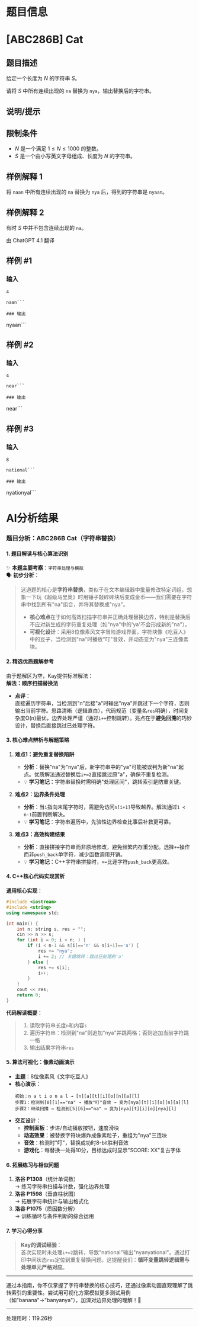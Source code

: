 # 题目信息

# [ABC286B] Cat

## 题目描述

给定一个长度为 $N$ 的字符串 $S$。

请将 $S$ 中所有连续出现的 `na` 替换为 `nya`，输出替换后的字符串。

## 说明/提示

## 限制条件

- $N$ 是一个满足 $1 \leq N \leq 1000$ 的整数。
- $S$ 是一个由小写英文字母组成、长度为 $N$ 的字符串。

## 样例解释 1

将 `naan` 中所有连续出现的 `na` 替换为 `nya` 后，得到的字符串是 `nyaan`。

## 样例解释 2

有时 $S$ 中并不包含连续出现的 `na`。

由 ChatGPT 4.1 翻译

## 样例 #1

### 输入

```
4

naan```

### 输出

```
nyaan```

## 样例 #2

### 输入

```
4

near```

### 输出

```
near```

## 样例 #3

### 输入

```
8

national```

### 输出

```
nyationyal```

# AI分析结果


### 题目分析：ABC286B Cat（字符串替换）

#### 1. 题目解读与核心算法识别
✨ **本题主要考察**：`字符串处理与模拟`  
🗣️ **初步分析**：  
> 这道题的核心是**字符串替换**，类似于在文本编辑器中批量修改特定词组。想象一下玩《超级马里奥》时用锤子敲碎砖块后变成金币——我们需要在字符串中找到所有"na"组合，并将其替换成"nya"。  
> - **核心难点**在于如何高效扫描字符串并正确处理替换边界，特别是替换后不应对新生成的字符重复处理（如"nya"中的'ya'不会形成新的"na"）。  
> - **可视化设计**：采用8位像素风文字冒险游戏界面，字符块像《吃豆人》中的豆子，当检测到"na"时播放"叮"音效，并动态变为"nya"三连像素块。

#### 2. 精选优质题解参考
由于题解区为空，Kay提供标准解法：  
**解法：顺序扫描替换法**  
* **点评**：  
  直接遍历字符串，当检测到"n"后接"a"时输出"nya"并跳过下一个字符，否则输出当前字符。思路清晰（逻辑直白），代码规范（变量名`res`明确），时间复杂度O(n)最优，边界处理严谨（通过`i++`控制跳转）。亮点在于**避免回溯**的巧妙设计，替换后直接跳过已处理字符。

#### 3. 核心难点辨析与解题策略
1. **难点1：避免重复替换陷阱**  
   * **分析**：替换"na"为"nya"后，新字符串中的"ya"可能被误判为新"na"起点。优质解法通过替换后`i+=2`直接跳过原"a"，确保不重复检测。  
   * 💡 **学习笔记**：字符串替换时需明确"处理区间"，跳转索引是防重关键。

2. **难点2：边界条件处理**  
   * **分析**：当`i`指向末尾字符时，需避免访问`s[i+1]`导致越界。解法通过`i < n-1`前置判断解决。  
   * 💡 **学习笔记**：字符串遍历中，先验性边界检查比事后补救更可靠。

3. **难点3：高效构建结果**  
   * **分析**：直接拼接字符串而非原地修改，避免频繁内存重分配。选择`+=`操作而非`push_back`单字符，减少函数调用开销。  
   * 💡 **学习笔记**：C++字符串拼接时，`+=`比逐字符`push_back`更高效。

#### 4. C++核心代码实现赏析
**通用核心实现**：
```cpp
#include <iostream>
#include <string>
using namespace std;

int main() {
    int n; string s, res = "";
    cin >> n >> s;
    for (int i = 0; i < n; ) {
        if (i < n-1 && s[i]=='n' && s[i+1]=='a') {
            res += "nya";
            i += 2; // 关键跳转：跳过已处理的'a'
        } else {
            res += s[i];
            i++;
        }
    }
    cout << res;
    return 0;
}
```
**代码解读概要**：  
> 1. 读取字符串长度`n`和内容`s`  
> 2. 遍历字符串：检测到"na"则追加"nya"并跳两格；否则追加当前字符跳一格  
> 3. 输出结果字符串`res`

#### 5. 算法可视化：像素动画演示
* **主题**：8位像素风《文字吃豆人》  
* **核心演示**：  
  ```plaintext
  初始：n a t i o n a l → [n][a][t][i][o][n][a][l]
  步骤1：检测到[0][1]=="na" → 播放"叮"音效 → 变为[nya][t][i][o][n][a][l]
  步骤2：继续扫描 → 检测到[5][6]=="na" → 变为[nya][t][i][o][nya][l]
  ```
* **交互设计**：  
  - **控制面板**：步进/自动播放按钮，速度滑块  
  - **动态效果**：被替换字符块爆炸成像素粒子，重组为"nya"三连块  
  - **音效**：检测时"叮"，替换成功时8-bit胜利音效  
  - **游戏化**：每替换一处得10分，目标达成时显示"SCORE: XX"复古字体  

#### 6. 拓展练习与相似问题
1. **洛谷 P1308**（统计单词数）  
   → 练习字符串扫描与计数，强化边界处理  
2. **洛谷 P1598**（垂直柱状图）  
   → 拓展字符串统计与输出格式化  
3. **洛谷 P1075**（质因数分解）  
   → 训练循环与条件判断的综合运用  

#### 7. 学习心得分享
> **Kay的调试经验**：  
> 首次实现时未处理`i+=2`跳转，导致"national"输出"nyanyational"。通过打印中间状态`res`定位到重复替换问题。这提醒我们：**循环变量跳转逻辑需与处理单元严格对应**。

---

通过本指南，你不仅掌握了字符串替换的核心技巧，还通过像素动画直观理解了跳转索引的重要性。尝试用可视化方案模拟更多测试用例（如"banana"→"banyanya"），加深对边界处理的理解！🚀

---
处理用时：119.26秒